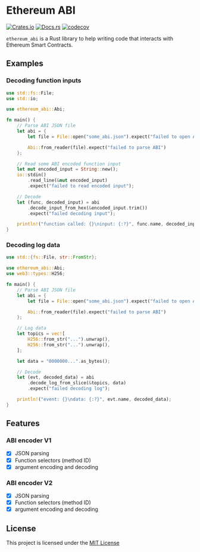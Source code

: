 # Ethereum ABI

[![Crates.io](https://img.shields.io/crates/v/ethereum_abi)](https://crates.io/crates/ethereum_abi)
[![Docs.rs](https://docs.rs/ethereum_abi/badge.svg)](https://docs.rs/ethereum_abi)
[![codecov](https://codecov.io/gh/FelipeRosa/rust-ethereum-abi/branch/main/graph/badge.svg?token=5DY37HVJ4T)](https://codecov.io/gh/FelipeRosa/rust-ethereum-abi)

`ethereum_abi` is a Rust library to help writing code that interacts with Ethereum Smart Contracts.

## Examples

### Decoding function inputs

```rust
use std::fs::File;
use std::io;

use ethereum_abi::Abi;

fn main() {
    // Parse ABI JSON file
    let abi = {
        let file = File::open("some_abi.json").expect("failed to open ABI file");

        Abi::from_reader(file).expect("failed to parse ABI")
    };

    // Read some ABI encoded function input
    let mut encoded_input = String::new();
    io::stdin()
        .read_line(&mut encoded_input)
        .expect("failed to read encoded input");

    // Decode
    let (func, decoded_input) = abi
        .decode_input_from_hex(&encoded_input.trim())
        .expect("failed decoding input");

    println!("function called: {}\ninput: {:?}", func.name, decoded_input);
}
```

### Decoding log data

```rust
use std::{fs::File, str::FromStr};

use ethereum_abi::Abi;
use web3::types::H256;

fn main() {
    // Parse ABI JSON file
    let abi = {
        let file = File::open("some_abi.json").expect("failed to open ABI file");

        Abi::from_reader(file).expect("failed to parse ABI")
    };

    // Log data
    let topics = vec![
        H256::from_str("...").unwrap(),
        H256::from_str("...").unwrap(),
    ];

    let data = "0000000...".as_bytes();

    // Decode
    let (evt, decoded_data) = abi
        .decode_log_from_slice(&topics, data)
        .expect("failed decoding log");

    println!("event: {}\ndata: {:?}", evt.name, decoded_data);
}
```

## Features

### ABI encoder V1

- [x] JSON parsing
- [x] Function selectors (method ID)
- [x] argument encoding and decoding

### ABI encoder V2

- [x] JSON parsing
- [x] Function selectors (method ID)
- [x] argument encoding and decoding

## License

This project is licensed under the [MIT License]

[MIT License]: https://github.com/FelipeRosa/rust-ethereum-abi/blob/main/LICENSE
